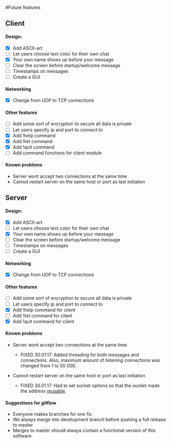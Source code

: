 #Future features

## Client

#### Design:
- [x] Add ASCII-art
- [ ] Let users choose text color for their own chat
- [x] Your own name shows up before your message
- [ ] Clear the screen before startup/welcome message
- [ ] Timestamps on messages
- [ ] Create a GUI

#### Networking
- [x] Change from UDP to TCP connections

#### Other features
- [ ] Add some sort of encryption to secure all data is private
- [ ] Let users specify ip and port to connect to
- [x] Add !help command
- [x] Add !list command
- [x] Add !quit command
- [ ] Add command functions for client module

#### Known problems
- Server wont accept two connections at the same time
- Cannot restart server on the same host or port as last initiation

## Server

#### Design:
- [x] Add ASCII-art
- [ ] Let users choose text color for their own chat
- [x] Your own name shows up before your message
- [ ] Clear the screen before startup/welcome message
- [ ] Timestamps on messages
- [ ] Create a GUI

#### Networking
- [x] Change from UDP to TCP connections

#### Other features
- [ ] Add some sort of encryption to secure all data is private
- [ ] Let users specify ip and port to connect to
- [x] Add !help command for client
- [ ] Add !list command for client
- [x] Add !quit command for client

#### Known problems

- Server wont accept two connections at the same time
    - FIXED 30.01.17: Added threading for both messages and connections. Also, maximum amount of listening connections was changed from 1 to 50 000.

- Cannot restart server on the same host or port as last initiation
    - FIXED 30.01.17: Had to set socket options so that the socket made the address [reusable](https://docs.python.org/2/library/socket.html#socket.socket.getsockopt).

#### Suggestions for gitflow

- Everyone makes branches for one fix
- We always merge into development branch before pushing a full release to master
- Merges to master should always contain a functional version of this software